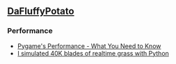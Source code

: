 



## [DaFluffyPotato](https://www.youtube.com/@DaFluffyPotato/videos)

### Performance

- [Pygame's Performance - What You Need to Know](https://www.youtube.com/watch?v=hnKocNdF9-U)
- [I simulated 40K blades of realtime grass with Python](https://www.youtube.com/watch?v=3hGcW77M-84)
